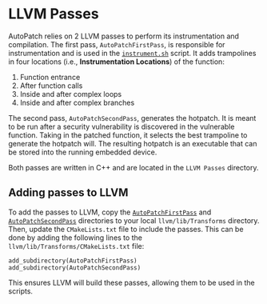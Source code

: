 # LLVM Passes

AutoPatch relies on 2 LLVM passes to perform its instrumentation and compilation. The first pass, `AutoPatchFirstPass`, is responsible for instrumentation and is used in the [`instrument.sh`](../Scripts/instrument.sh) script. 
It adds trampolines in four locations (i.e., **Instrumentation Locations**) of the function: 
1) Function entrance
2) After function calls
3) Inside and after complex loops
4) Inside and after complex branches
   
The second pass, `AutoPatchSecondPass`, generates the hotpatch. It is meant to be run after a security vulnerability is discovered in the vulnerable function. Taking in the patched function, it selects the best trampoline to generate the hotpatch will. The resulting hotpatch is an executable that can be stored into the running embedded device.

Both passes are written in C++ and are located in the `LLVM Passes` directory.

## Adding passes to LLVM
To add the passes to LLVM, copy the [`AutoPatchFirstPass`](AutoPatchFirstPass) and [`AutoPatchSecondPass`](AutoPatchSecondPass) directories to your local `llvm/lib/Transforms` directory. Then, update the `CMakeLists.txt` file to include the passes. This can be done by adding the following lines to the `llvm/lib/Transforms/CMakeLists.txt` file:
```
add_subdirectory(AutoPatchFirstPass)
add_subdirectory(AutoPatchSecondPass)
```
This ensures LLVM will build these passes, allowing them to be used in the scripts.
